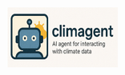 <img src="https://github.com/JGrassi97/climagent/blob/main/img/logo_chatgpt.png" width="220" height="120">